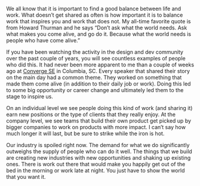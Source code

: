 

We all know that it is important to find a good balance between life and work. What doesn’t get shared as
often is how important it is to balance work that inspires you and work that does not. My all-time favorite
quote is from Howard Thurman and he says “Don’t ask what the world needs. Ask what makes you come alive,
and go do it. Because what the world needs is people who have come alive.”

If you have been watching the activity in the design and dev community over the past couple of years, you will
see countless examples of people who did this. It had never been more apparent to me than a couple of weeks
ago at [Converge SE](http://convergese.com) in Columbia, SC. Every speaker that shared their story on the main
day had a common theme. They worked on something that made them come alive (in addition to their daily job or
work). Doing this led to some big opportunity or career change and ultimately led them to the stage to inspire
us.

On an individual level we see people doing this kind of work (and sharing it) earn new positions or the type
of clients that they really enjoy. At the company level, we see teams that build their own product get picked
up by bigger companies to work on products with more impact. I can’t say how much longer it will last, but
be sure to strike while the iron is hot.

Our industry is spoiled right now. The demand for what we do significantly outweighs the supply of people who
can do it well. The things that we build are creating new industries with new opportunities and shaking up
existing ones. There is work out there that would make you happily get out of the bed in the morning or work
late at night. You just have to show the world that you want it.